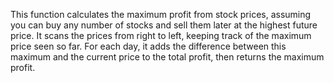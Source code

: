 This function calculates the maximum profit from stock prices, assuming you can buy any number of stocks and sell them later at the highest future price. It scans the prices from right to left, keeping track of the maximum price seen so far. For each day, it adds the difference between this maximum and the current price to the total profit, then returns the maximum profit.